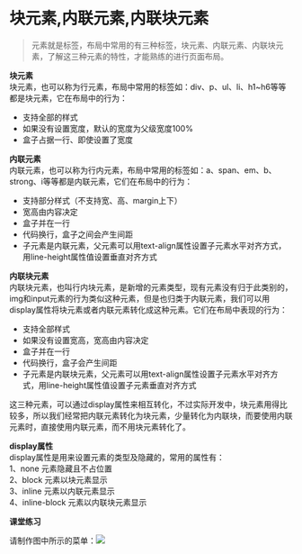 # 块元素,内联元素,内联块元素

> 元素就是标签，布局中常用的有三种标签，块元素、内联元素、内联块元素，了解这三种元素的特性，才能熟练的进行页面布局。

**块元素**  
块元素，也可以称为行元素，布局中常用的标签如：div、p、ul、li、h1~h6等等都是块元素，它在布局中的行为：

* 支持全部的样式
* 如果没有设置宽度，默认的宽度为父级宽度100%
* 盒子占据一行、即使设置了宽度

**内联元素**  
内联元素，也可以称为行内元素，布局中常用的标签如：a、span、em、b、strong、i等等都是内联元素，它们在布局中的行为：

* 支持部分样式（不支持宽、高、margin上下）
* 宽高由内容决定
* 盒子并在一行
* 代码换行，盒子之间会产生间距
* 子元素是内联元素，父元素可以用text-align属性设置子元素水平对齐方式，用line-height属性值设置垂直对齐方式

**内联块元素**  
内联块元素，也叫行内块元素，是新增的元素类型，现有元素没有归于此类别的，img和input元素的行为类似这种元素，但是也归类于内联元素，我们可以用display属性将块元素或者内联元素转化成这种元素。它们在布局中表现的行为：

* 支持全部样式
* 如果没有设置宽高，宽高由内容决定
* 盒子并在一行
* 代码换行，盒子会产生间距
* 子元素是内联块元素，父元素可以用text-align属性设置子元素水平对齐方式，用line-height属性值设置子元素垂直对齐方式

这三种元素，可以通过display属性来相互转化，不过实际开发中，块元素用得比较多，所以我们经常把内联元素转化为块元素，少量转化为内联块，而要使用内联元素时，直接使用内联元素，而不用块元素转化了。

**display属性**  
display属性是用来设置元素的类型及隐藏的，常用的属性有：  
1、none 元素隐藏且不占位置  
2、block 元素以块元素显示  
3、inline 元素以内联元素显示  
4、inline-block 元素以内联块元素显示

**课堂练习**

请制作图中所示的菜单：![](/assets/block04.jpg)

